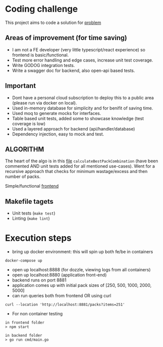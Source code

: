 # Coding challenge
This project aims to code a solution for [problem](./PROBLEM.md)

## Areas of improvement (for time saving)
- I am not a FE developer (very little typescript/react experience) so frontend is basic/functional.
- Test more error handling and edge cases, increase unit test coverage.
- Write GODOG integration tests.
- Write a swagger doc for backend, also open-api based tests.

## Important
- Dont have a personal cloud subscription to deploy this to a public area (please run via docker on local).
- Used in-memory database for simplicity and for benifit of saving time.
- Used moq to generate mocks for interfaces.
- Table based unit tests, added some to showcase knowledge (test coverage is low)
- Used a layered approach for backend (api/handler/database)
- Dependency injection, easy to mock and test.

## ALGORITHM
The heart of the algo is in this [file](./backend/handlers/packHandler.go)
`calculateBestPackCombination` (have been commented AND unit tests added for all mentioned use-cases).
Went for a recursive approach that checks for minimum wastage/excess and then number of packs.

Simple/functional [frontend](./frontend/src/App.js)

## Makefile tagets
- Unit tests (```make test```)
- Linting (```make lint```)


# Execution steps
- bring up docker environment: this will spin up both fe/be in containers
```
docker-compose up
``` 
- open up localhost:8888 (for dozzle, viewing logs from all containers)
- open up localhost:8880 (application front-end)
- backend runs on port 8881
- application comes up with initial pack sizes of [250, 500, 1000, 2000, 5000]
- can run queries both from frontend OR using curl
```
curl --location 'http://localhost:8881/packs?items=251'
```
- For non container testing
```
in frontend folder
> npm start
```
```
in backend folder
> go run cmd/main.go
```